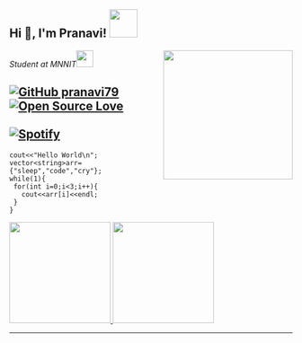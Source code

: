  <h2> Hi 👋, I'm Pranavi! <img src="https://media.giphy.com/media/mGcNjsfWAjY5AEZNw6/giphy.gif" width="50"></h2>
<img align='right' src="https://media.giphy.com/media/ieyl9zmCjO4b4t6qoY/giphy.gif" width="230">
<p><em>Student at MNNIT<img src="https://media.giphy.com/media/fYSnHlufseco8Fh93Z/giphy.gif" width="30"></br>
</em></p>

[![GitHub pranavi79](https://img.shields.io/github/followers/pranavi79?label=follow&style=social)](https://github.com/pranavi79)
[![Open Source Love](https://badges.frapsoft.com/os/v1/open-source.svg?v=102)](https://github.com/pranavi79)
<br>
<br>
[![Spotify](https://novatorem.vercel.app/api/spotify)](https://open.spotify.com/user/omnitenebris)
</br>
---
```
cout<<"Hello World\n";
vector<string>arr={"sleep","code","cry"};
while(1){
 for(int i=0;i<3;i++){
   cout<<arr[i]<<endl;
 }
}
```
<a href="https://github.com/pranavi79">
  <img height="180em" src="https://github-readme-stats.vercel.app/api?username=pranavi79&theme=radical&show_icons=true" />
  <img height="180em" src="https://github-readme-stats.vercel.app/api/top-langs/?username=pranavi79&langs_count=10&theme=radical&layout=compact" />
</a>

---
